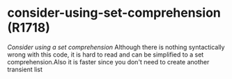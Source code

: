 # consider-using-set-comprehension (R1718)

*Consider using a set comprehension* Although there is nothing
syntactically wrong with this code, it is hard to read and can be
simplified to a set comprehension.Also it is faster since you don't need
to create another transient list
